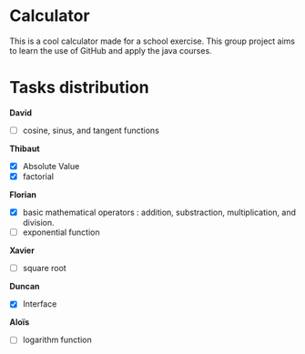 # Calculator
This is a cool calculator made for a school exercise.
This group project aims to learn the use of GitHub and apply the java courses.

# Tasks distribution

**David**
- [ ] cosine, sinus, and tangent functions 

**Thibaut**
- [x] Absolute Value 
- [x] factorial

**Florian**
- [x] basic mathematical operators : addition, substraction, multiplication, and division.
- [ ] exponential function

**Xavier**
- [ ] square root

**Duncan**
- [x] Interface

**Aloïs**
- [ ] logarithm function
